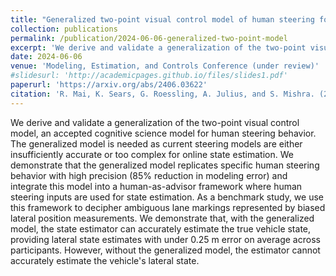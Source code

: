 ```yaml
---
title: "Generalized two-point visual control model of human steering for accurate state estimation"
collection: publications
permalink: /publication/2024-06-06-generalized-two-point-model
excerpt: 'We derive and validate a generalization of the two-point visual control model, an accepted cognitive science model for human steering behavior. The generalized model is needed as current steering models are either insufficiently accurate or too complex for online state estimation. '
date: 2024-06-06
venue: 'Modeling, Estimation, and Controls Conference (under review)'
#slidesurl: 'http://academicpages.github.io/files/slides1.pdf'
paperurl: 'https://arxiv.org/abs/2406.03622'
citation: 'R. Mai, K. Sears, G. Roessling, A. Julius, and S. Mishra. (2024). &quot;Generalized two-point visual control model of human steering for accurate state estimation.&quot; <i>2024 Modeling, Estimation and Controls Conference (MECC)(under review)</i>.'
---
```


We derive and validate a generalization of the two-point visual control model, an accepted cognitive science model for human steering behavior. The generalized model is needed as current steering models are either insufficiently accurate or too complex for online state estimation. We demonstrate that the generalized model replicates specific human steering behavior with high precision (85\% reduction in modeling error) and integrate this model into a human-as-advisor framework where human steering inputs are used for state estimation. As a benchmark study, we use this framework to decipher ambiguous lane markings represented by biased lateral position measurements. We demonstrate that, with the generalized model, the state estimator can accurately estimate the true vehicle state, providing lateral state estimates with under 0.25 m error on average across participants. However, without the generalized model, the estimator cannot accurately estimate the vehicle's lateral state.
